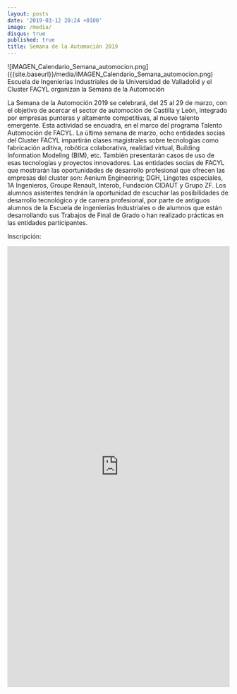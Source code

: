 ```yaml
---
layout: posts
date: '2019-03-12 20:24 +0100'
image: /media/
disqus: true
published: true
title: Semana de la Automoción 2019
---
```

<div class="row">
<div class="col-12 col-sm-6">
  ![iMAGEN_Calendario_Semana_automocion.png]({{site.baseurl}}/media/iMAGEN_Calendario_Semana_automocion.png)

</div>
<div class="col-12 col-sm-6">
Escuela de Ingenierías Industriales de la Universidad de Valladolid  y el Cluster FACYL organizan la Semana de la Automoción 

La Semana de la Automoción 2019 se celebrará, del 25 al 29 de marzo, con el objetivo de acercar el sector de automoción de Castilla y León, integrado por empresas punteras y altamente competitivas, al nuevo talento emergente. Esta actividad se encuadra, en el marco del programa Talento Automoción de FACYL.
La última semana de marzo, ocho entidades socias del Cluster FACYL impartirán clases magistrales sobre tecnologías como fabricación aditiva, robótica colaborativa, realidad virtual, Building Information Modeling (BIM), etc. También presentarán casos de uso de esas tecnologías y proyectos innovadores.
Las entidades socias de FACYL que mostrarán las oportunidades de desarrollo profesional que ofrecen las empresas del cluster son: Aenium Engineering; DGH, Lingotes especiales, 1A Ingenieros, Groupe Renault, Interob, Fundación CIDAUT y Grupo ZF.
Los alumnos asistentes tendrán la oportunidad de escuchar las posibilidades de desarrollo tecnológico y de carrera profesional, por parte de antiguos alumnos de la Escuela de ingenierías Industriales o de alumnos que están desarrollando sus Trabajos de Final de Grado o han realizado prácticas en las entidades participantes.

Inscripción:




</div>
</div>
<iframe src="https://docs.google.com/forms/d/e/1FAIpQLSeKb6BlxNKu66AkDAKXwo_p1ZD3uCNfQPg4kcuEbanbZLrANg/viewform?usp=sf_link" width="100%" height="1000" frameborder="0" marginheight="0" marginwidth="0">Cargando...</iframe>